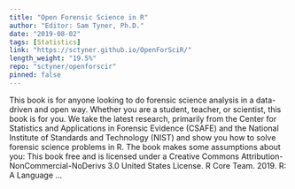 ```yaml
---
title: "Open Forensic Science in R"
author: "Editor: Sam Tyner, Ph.D."
date: "2019-08-02"
tags: [Statistics]
link: "https://sctyner.github.io/OpenForSciR/"
length_weight: "19.5%"
repo: "sctyner/openforscir"
pinned: false
---
```


 This book is for anyone looking to do forensic science analysis in a data-driven and open way. Whether you are a student, teacher, or scientist, this book is for you. We take the latest research, primarily from the Center for Statistics and Applications in Forensic Evidence (CSAFE) and the National Institute of Standards and Technology (NIST) and show you how to solve forensic science problems in R. The book makes some assumptions about you: This book free and is licensed under a Creative Commons Attribution-NonCommercial-NoDerivs 3.0 United States License. R Core Team. 2019. R: A Language ...
